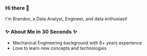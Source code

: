 ### Hi there 👋

I'm Brandon, a Data Analyst, Engineer, and data enthusiast!

### ✨ About Me in 30 Seconds ✨
- Mechanical Engineering background with 6+ years experience
- Love to learn new concepts and technologies


<!--
**bhopkins332/bhopkins332** is a ✨ _special_ ✨ repository because its `README.md` (this file) appears on your GitHub profile.

Here are some ideas to get you started:

- 🔭 I’m currently working on ...
- 🌱 I’m currently learning ...
- 👯 I’m looking to collaborate on ...
- 🤔 I’m looking for help with ...
- 💬 Ask me about ...
- 📫 How to reach me: ...
- 😄 Pronouns: ...
- ⚡ Fun fact: ...
-->
